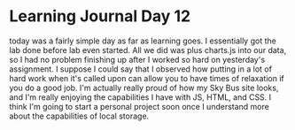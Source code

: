 # Learning Journal Day 12

today was a fairly simple day as far as learning goes. I essentially got the lab done before lab even started. All we did was plus charts.js into our data, so I had no problem finishing up after I worked so hard on yesterday's assignment. I suppose I could say that I observed how putting in a lot of hard work when it's called upon can allow you to have times of relaxation if you do a good job. I'm actually really proud of how my Sky Bus site looks, and I'm really enjoying the capabilities I have with JS, HTML, and CSS. I think I'm going to start a personal project soon once I understand more about the capabilities of local storage.
